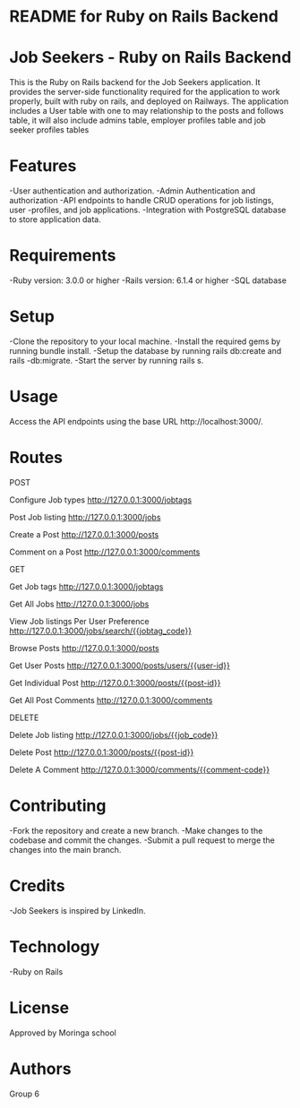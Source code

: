 # README for Ruby on Rails Backend

# Job Seekers - Ruby on Rails Backend

This is the Ruby on Rails backend for the Job Seekers application. It provides the server-side functionality required for the application to work properly, built with ruby on rails,  and deployed on Railways. The application includes a User table with one to may relationship to the posts and follows table, it will also include admins table, employer profiles table and job seeker profiles tables

# Features

-User authentication and authorization.
-Admin Authentication and authorization
-API endpoints to handle CRUD operations for job listings, user -profiles, and job applications.
-Integration with PostgreSQL database to store application data.

# Requirements

-Ruby version: 3.0.0 or higher
-Rails version: 6.1.4 or higher
-SQL database

# Setup

-Clone the repository to your local machine.
-Install the required gems by running bundle install.
-Setup the database by running rails db:create and rails -db:migrate.
-Start the server by running rails s.

# Usage

Access the API endpoints using the base URL http://localhost:3000/.

# Routes
POST

Configure Job types
http://127.0.0.1:3000/jobtags

Post Job listing
http://127.0.0.1:3000/jobs

Create a Post
http://127.0.0.1:3000/posts

Comment on a Post
http://127.0.0.1:3000/comments

GET

Get Job tags
http://127.0.0.1:3000/jobtags

Get All Jobs
http://127.0.0.1:3000/jobs

View Job listings Per User Preference
http://127.0.0.1:3000/jobs/search/{{jobtag_code}}

Browse Posts
http://127.0.0.1:3000/posts

Get User Posts
http://127.0.0.1:3000/posts/users/{{user-id}}

Get Individual Post
http://127.0.0.1:3000/posts/{{post-id}}

Get All Post Comments
http://127.0.0.1:3000/comments

DELETE

Delete Job listing
http://127.0.0.1:3000/jobs/{{job_code}}

Delete Post
http://127.0.0.1:3000/posts/{{post-id}}

Delete A Comment
http://127.0.0.1:3000/comments/{{comment-code}}


# Contributing

-Fork the repository and create a new branch.
-Make changes to the codebase and commit the changes.
-Submit a pull request to merge the changes into the main branch.     

# Credits

-Job Seekers is inspired by LinkedIn.

# Technology

-Ruby on Rails

# License

Approved by Moringa school

# Authors

Group 6